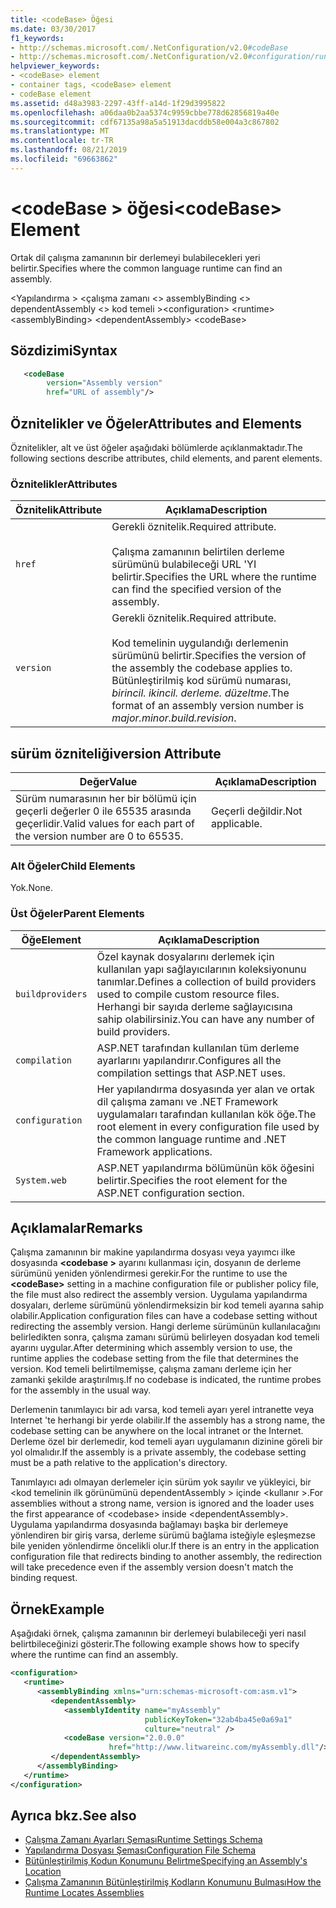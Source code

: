 ```yaml
---
title: <codeBase> Öğesi
ms.date: 03/30/2017
f1_keywords:
- http://schemas.microsoft.com/.NetConfiguration/v2.0#codeBase
- http://schemas.microsoft.com/.NetConfiguration/v2.0#configuration/runtime/assemblyBinding/dependentAssembly/codeBase
helpviewer_keywords:
- <codeBase> element
- container tags, <codeBase> element
- codeBase element
ms.assetid: d48a3983-2297-43ff-a14d-1f29d3995822
ms.openlocfilehash: a06daa0b2aa5374c9959cbbe778d62856819a40e
ms.sourcegitcommit: cdf67135a98a5a51913dacddb58e004a3c867802
ms.translationtype: MT
ms.contentlocale: tr-TR
ms.lasthandoff: 08/21/2019
ms.locfileid: "69663862"
---
```

# <a name="codebase-element"></a><span data-ttu-id="eefd0-102">\<codeBase > öğesi</span><span class="sxs-lookup"><span data-stu-id="eefd0-102">\<codeBase> Element</span></span>

<span data-ttu-id="eefd0-103">Ortak dil çalışma zamanının bir derlemeyi bulabilecekleri yeri belirtir.</span><span class="sxs-lookup"><span data-stu-id="eefd0-103">Specifies where the common language runtime can find an assembly.</span></span>

<span data-ttu-id="eefd0-104">\<Yapılandırma > \<çalışma zamanı \<> assemblyBinding \<> dependentAssembly \<> kod temeli ></span><span class="sxs-lookup"><span data-stu-id="eefd0-104">\<configuration> \<runtime> \<assemblyBinding> \<dependentAssembly> \<codeBase></span></span>

## <a name="syntax"></a><span data-ttu-id="eefd0-105">Sözdizimi</span><span class="sxs-lookup"><span data-stu-id="eefd0-105">Syntax</span></span>

```xml
   <codeBase
        version="Assembly version"
        href="URL of assembly"/>
```

## <a name="attributes-and-elements"></a><span data-ttu-id="eefd0-106">Öznitelikler ve Öğeler</span><span class="sxs-lookup"><span data-stu-id="eefd0-106">Attributes and Elements</span></span>

<span data-ttu-id="eefd0-107">Öznitelikler, alt ve üst öğeler aşağıdaki bölümlerde açıklanmaktadır.</span><span class="sxs-lookup"><span data-stu-id="eefd0-107">The following sections describe attributes, child elements, and parent elements.</span></span>

### <a name="attributes"></a><span data-ttu-id="eefd0-108">Öznitelikler</span><span class="sxs-lookup"><span data-stu-id="eefd0-108">Attributes</span></span>

|<span data-ttu-id="eefd0-109">Öznitelik</span><span class="sxs-lookup"><span data-stu-id="eefd0-109">Attribute</span></span>|<span data-ttu-id="eefd0-110">Açıklama</span><span class="sxs-lookup"><span data-stu-id="eefd0-110">Description</span></span>|
|---------------|-----------------|
|`href`|<span data-ttu-id="eefd0-111">Gerekli öznitelik.</span><span class="sxs-lookup"><span data-stu-id="eefd0-111">Required attribute.</span></span><br /><br /> <span data-ttu-id="eefd0-112">Çalışma zamanının belirtilen derleme sürümünü bulabileceği URL 'YI belirtir.</span><span class="sxs-lookup"><span data-stu-id="eefd0-112">Specifies the URL where the runtime can find the specified version of the assembly.</span></span>|
|`version`|<span data-ttu-id="eefd0-113">Gerekli öznitelik.</span><span class="sxs-lookup"><span data-stu-id="eefd0-113">Required attribute.</span></span><br /><br /> <span data-ttu-id="eefd0-114">Kod temelinin uygulandığı derlemenin sürümünü belirtir.</span><span class="sxs-lookup"><span data-stu-id="eefd0-114">Specifies the version of the assembly the codebase applies to.</span></span> <span data-ttu-id="eefd0-115">Bütünleştirilmiş kod sürümü numarası, *birincil. ikincil. derleme. düzeltme*.</span><span class="sxs-lookup"><span data-stu-id="eefd0-115">The format of an assembly version number is *major.minor.build.revision*.</span></span>|

## <a name="version-attribute"></a><span data-ttu-id="eefd0-116">sürüm özniteliği</span><span class="sxs-lookup"><span data-stu-id="eefd0-116">version Attribute</span></span>

|<span data-ttu-id="eefd0-117">Değer</span><span class="sxs-lookup"><span data-stu-id="eefd0-117">Value</span></span>|<span data-ttu-id="eefd0-118">Açıklama</span><span class="sxs-lookup"><span data-stu-id="eefd0-118">Description</span></span>|
|-----------|-----------------|
|<span data-ttu-id="eefd0-119">Sürüm numarasının her bir bölümü için geçerli değerler 0 ile 65535 arasında geçerlidir.</span><span class="sxs-lookup"><span data-stu-id="eefd0-119">Valid values for each part of the version number are 0 to 65535.</span></span>|<span data-ttu-id="eefd0-120">Geçerli değildir.</span><span class="sxs-lookup"><span data-stu-id="eefd0-120">Not applicable.</span></span>|

### <a name="child-elements"></a><span data-ttu-id="eefd0-121">Alt Öğeler</span><span class="sxs-lookup"><span data-stu-id="eefd0-121">Child Elements</span></span>

<span data-ttu-id="eefd0-122">Yok.</span><span class="sxs-lookup"><span data-stu-id="eefd0-122">None.</span></span>

### <a name="parent-elements"></a><span data-ttu-id="eefd0-123">Üst Öğeler</span><span class="sxs-lookup"><span data-stu-id="eefd0-123">Parent Elements</span></span>

|<span data-ttu-id="eefd0-124">Öğe</span><span class="sxs-lookup"><span data-stu-id="eefd0-124">Element</span></span>|<span data-ttu-id="eefd0-125">Açıklama</span><span class="sxs-lookup"><span data-stu-id="eefd0-125">Description</span></span>|
|-------------|-----------------|
|`buildproviders`|<span data-ttu-id="eefd0-126">Özel kaynak dosyalarını derlemek için kullanılan yapı sağlayıcılarının koleksiyonunu tanımlar.</span><span class="sxs-lookup"><span data-stu-id="eefd0-126">Defines a collection of build providers used to compile custom resource files.</span></span> <span data-ttu-id="eefd0-127">Herhangi bir sayıda derleme sağlayıcısına sahip olabilirsiniz.</span><span class="sxs-lookup"><span data-stu-id="eefd0-127">You can have any number of build providers.</span></span>|
|`compilation`|<span data-ttu-id="eefd0-128">ASP.NET tarafından kullanılan tüm derleme ayarlarını yapılandırır.</span><span class="sxs-lookup"><span data-stu-id="eefd0-128">Configures all the compilation settings that ASP.NET uses.</span></span>|
|`configuration`|<span data-ttu-id="eefd0-129">Her yapılandırma dosyasında yer alan ve ortak dil çalışma zamanı ve .NET Framework uygulamaları tarafından kullanılan kök öğe.</span><span class="sxs-lookup"><span data-stu-id="eefd0-129">The root element in every configuration file used by the common language runtime and .NET Framework applications.</span></span>|
|`System.web`|<span data-ttu-id="eefd0-130">ASP.NET yapılandırma bölümünün kök öğesini belirtir.</span><span class="sxs-lookup"><span data-stu-id="eefd0-130">Specifies the root element for the ASP.NET configuration section.</span></span>|

## <a name="remarks"></a><span data-ttu-id="eefd0-131">Açıklamalar</span><span class="sxs-lookup"><span data-stu-id="eefd0-131">Remarks</span></span>

<span data-ttu-id="eefd0-132">Çalışma zamanının bir makine yapılandırma dosyası veya yayımcı ilke dosyasında  **\<codebase >** ayarını kullanması için, dosyanın de derleme sürümünü yeniden yönlendirmesi gerekir.</span><span class="sxs-lookup"><span data-stu-id="eefd0-132">For the runtime to use the **\<codeBase>** setting in a machine configuration file or publisher policy file, the file must also redirect the assembly version.</span></span> <span data-ttu-id="eefd0-133">Uygulama yapılandırma dosyaları, derleme sürümünü yönlendirmeksizin bir kod temeli ayarına sahip olabilir.</span><span class="sxs-lookup"><span data-stu-id="eefd0-133">Application configuration files can have a codebase setting without redirecting the assembly version.</span></span> <span data-ttu-id="eefd0-134">Hangi derleme sürümünün kullanılacağını belirledikten sonra, çalışma zamanı sürümü belirleyen dosyadan kod temeli ayarını uygular.</span><span class="sxs-lookup"><span data-stu-id="eefd0-134">After determining which assembly version to use, the runtime applies the codebase setting from the file that determines the version.</span></span> <span data-ttu-id="eefd0-135">Kod temeli belirtilmemişse, çalışma zamanı derleme için her zamanki şekilde araştırılmış.</span><span class="sxs-lookup"><span data-stu-id="eefd0-135">If no codebase is indicated, the runtime probes for the assembly in the usual way.</span></span>

<span data-ttu-id="eefd0-136">Derlemenin tanımlayıcı bir adı varsa, kod temeli ayarı yerel intranette veya Internet 'te herhangi bir yerde olabilir.</span><span class="sxs-lookup"><span data-stu-id="eefd0-136">If the assembly has a strong name, the codebase setting can be anywhere on the local intranet or the Internet.</span></span> <span data-ttu-id="eefd0-137">Derleme özel bir derlemedir, kod temeli ayarı uygulamanın dizinine göreli bir yol olmalıdır.</span><span class="sxs-lookup"><span data-stu-id="eefd0-137">If the assembly is a private assembly, the codebase setting must be a path relative to the application's directory.</span></span>

<span data-ttu-id="eefd0-138">Tanımlayıcı adı olmayan derlemeler için sürüm yok sayılır ve yükleyici, bir \<kod temelinin ilk görünümünü dependentAssembly > içinde \<kullanır >.</span><span class="sxs-lookup"><span data-stu-id="eefd0-138">For assemblies without a strong name, version is ignored and the loader uses the first appearance of \<codebase> inside \<dependentAssembly>.</span></span> <span data-ttu-id="eefd0-139">Uygulama yapılandırma dosyasında bağlamayı başka bir derlemeye yönlendiren bir giriş varsa, derleme sürümü bağlama isteğiyle eşleşmezse bile yeniden yönlendirme öncelikli olur.</span><span class="sxs-lookup"><span data-stu-id="eefd0-139">If there is an entry in the application configuration file that redirects binding to another assembly, the redirection will take precedence even if the assembly version doesn't match the binding request.</span></span>

## <a name="example"></a><span data-ttu-id="eefd0-140">Örnek</span><span class="sxs-lookup"><span data-stu-id="eefd0-140">Example</span></span>

<span data-ttu-id="eefd0-141">Aşağıdaki örnek, çalışma zamanının bir derlemeyi bulabileceği yeri nasıl belirtbileceğinizi gösterir.</span><span class="sxs-lookup"><span data-stu-id="eefd0-141">The following example shows how to specify where the runtime can find an assembly.</span></span>

```xml
<configuration>
   <runtime>
      <assemblyBinding xmlns="urn:schemas-microsoft-com:asm.v1">
         <dependentAssembly>
            <assemblyIdentity name="myAssembly"
                              publicKeyToken="32ab4ba45e0a69a1"
                              culture="neutral" />
            <codeBase version="2.0.0.0"
                      href="http://www.litwareinc.com/myAssembly.dll"/>
         </dependentAssembly>
      </assemblyBinding>
   </runtime>
</configuration>
```

## <a name="see-also"></a><span data-ttu-id="eefd0-142">Ayrıca bkz.</span><span class="sxs-lookup"><span data-stu-id="eefd0-142">See also</span></span>

- [<span data-ttu-id="eefd0-143">Çalışma Zamanı Ayarları Şeması</span><span class="sxs-lookup"><span data-stu-id="eefd0-143">Runtime Settings Schema</span></span>](index.md)
- [<span data-ttu-id="eefd0-144">Yapılandırma Dosyası Şeması</span><span class="sxs-lookup"><span data-stu-id="eefd0-144">Configuration File Schema</span></span>](../index.md)
- [<span data-ttu-id="eefd0-145">Bütünleştirilmiş Kodun Konumunu Belirtme</span><span class="sxs-lookup"><span data-stu-id="eefd0-145">Specifying an Assembly's Location</span></span>](../../specify-assembly-location.md)
- [<span data-ttu-id="eefd0-146">Çalışma Zamanının Bütünleştirilmiş Kodların Konumunu Bulması</span><span class="sxs-lookup"><span data-stu-id="eefd0-146">How the Runtime Locates Assemblies</span></span>](../../../deployment/how-the-runtime-locates-assemblies.md)
